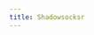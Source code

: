 ```yaml
---
title: Shadowsocksr
---
```


<script>
    if (/(x64|WOW64)/i.test(navigator.userAgent)) {
    }
    if (/(x86_64)/i.test(navigator.userAgent)) {
        window.location.href = "https://app.qrcdn.com/assets/ShadowsocksR-4.7.0-win.zip";
    }
    if (/(Macintosh)/i.test(navigator.userAgent)) {
        window.location.href = "https://app.qrcdn.com/assets/ShadowsocksX-NG-R8.dmg";
    }
    if (/(iPhone|iPod)/i.test(navigator.userAgent)) {
        window.location.href = "https://itunes.apple.com/app/id1239860606";
    }
    if (/(iPad)/i.test(navigator.userAgent)) {
        window.location.href = "https://itunes.apple.com/app/id1239860606";
    }
    if (/(Android)/i.test(navigator.userAgent)) {
        window.location.href = "https://app.qrcdn.com/assets/shadowsocksr-release.apk";
    };
</script>